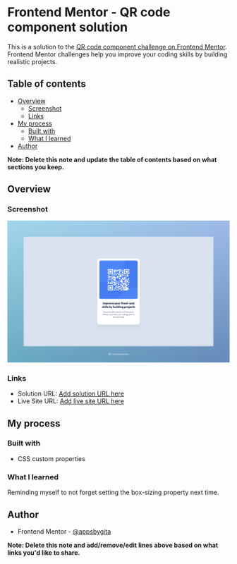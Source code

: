 # Frontend Mentor - QR code component solution

This is a solution to the [QR code component challenge on Frontend Mentor](https://www.frontendmentor.io/challenges/qr-code-component-iux_sIO_H). Frontend Mentor challenges help you improve your coding skills by building realistic projects.

## Table of contents

- [Overview](#overview)
  - [Screenshot](#screenshot)
  - [Links](#links)
- [My process](#my-process)
  - [Built with](#built-with)
  - [What I learned](#what-i-learned)
- [Author](#author)

**Note: Delete this note and update the table of contents based on what sections you keep.**

## Overview

### Screenshot

![](./images/final-screenshot.jpeg)

### Links

- Solution URL: [Add solution URL here](https://github.com/appsbygita/fm-qr-code-component)
- Live Site URL: [Add live site URL here](https://gita-qr-code-component.vercel.app/)

## My process

### Built with

- CSS custom properties

### What I learned

Reminding myself to not forget setting the box-sizing property next time.

## Author

- Frontend Mentor - [@appsbygita](https://www.frontendmentor.io/profile/appsbygita)

**Note: Delete this note and add/remove/edit lines above based on what links you'd like to share.**
